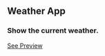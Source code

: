 ## Weather App

### Show the current weather.
[See Preview](https://shubhanshurav.github.io/Current-Weather-App/)
